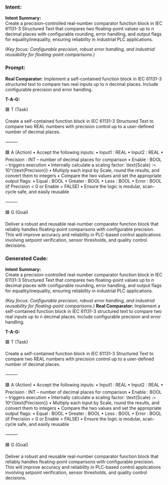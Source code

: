 ### Intent:
**Intent Summary:**  
Create a precision-controlled real-number comparator function block in IEC 61131-3 Structured Text that compares two floating-point values up to *n* decimal places with configurable rounding, error handling, and output flags for equality/inequality, ensuring reliability in industrial PLC applications.  

*(Key focus: Configurable precision, robust error handling, and industrial reusability for floating-point comparisons.)*

### Prompt:
**Real Comparator:**
Implement a self-contained function block in IEC 61131-3 structured text to compare two real inputs up to n decimal places. Include configurable precision and error handling.


**T-A-G:**

🟥 T (Task)

Create a self-contained function block in IEC 61131-3 Structured Text to compare two REAL numbers with precision control up to a user-defined number of decimal places.

⸻

🟩 A (Action)
	•	Accept the following inputs:
	•	Input1 : REAL
	•	Input2 : REAL
	•	Precision : INT – number of decimal places for comparison
	•	Enable : BOOL – triggers execution
	•	Internally calculate a scaling factor:
\text{Scale} := 10^{\text{Precision}}
	•	Multiply each input by Scale, round the results, and convert them to integers
	•	Compare the two values and set the appropriate output flags:
	•	Equal : BOOL
	•	Greater : BOOL
	•	Less : BOOL
	•	Error : BOOL (if Precision < 0 or Enable = FALSE)
	•	Ensure the logic is modular, scan-cycle safe, and easily reusable

⸻

🟦 G (Goal)

Deliver a robust and reusable real-number comparator function block that reliably handles floating-point comparisons with configurable precision. This will improve accuracy and reliability in PLC-based control applications involving setpoint verification, sensor thresholds, and quality control decisions.

### Generated Code:
**Intent Summary:**  
Create a precision-controlled real-number comparator function block in IEC 61131-3 Structured Text that compares two floating-point values up to *n* decimal places with configurable rounding, error handling, and output flags for equality/inequality, ensuring reliability in industrial PLC applications.  

*(Key focus: Configurable precision, robust error handling, and industrial reusability for floating-point comparisons.)*
**Real Comparator:**
Implement a self-contained function block in IEC 61131-3 structured text to compare two real inputs up to n decimal places. Include configurable precision and error handling.


**T-A-G:**

🟥 T (Task)

Create a self-contained function block in IEC 61131-3 Structured Text to compare two REAL numbers with precision control up to a user-defined number of decimal places.

⸻

🟩 A (Action)
	•	Accept the following inputs:
	•	Input1 : REAL
	•	Input2 : REAL
	•	Precision : INT – number of decimal places for comparison
	•	Enable : BOOL – triggers execution
	•	Internally calculate a scaling factor:
\text{Scale} := 10^{\text{Precision}}
	•	Multiply each input by Scale, round the results, and convert them to integers
	•	Compare the two values and set the appropriate output flags:
	•	Equal : BOOL
	•	Greater : BOOL
	•	Less : BOOL
	•	Error : BOOL (if Precision < 0 or Enable = FALSE)
	•	Ensure the logic is modular, scan-cycle safe, and easily reusable

⸻

🟦 G (Goal)

Deliver a robust and reusable real-number comparator function block that reliably handles floating-point comparisons with configurable precision. This will improve accuracy and reliability in PLC-based control applications involving setpoint verification, sensor thresholds, and quality control decisions.
